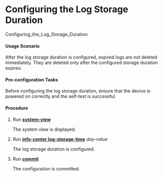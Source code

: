 Configuring the Log Storage Duration
====================================

Configuring_the_Log_Storage_Duration

#### Usage Scenario

After the log storage duration is configured, expired logs are not deleted immediately. They are deleted only after the configured storage duration expires.


#### Pre-configuration Tasks

Before configuring the log storage duration, ensure that the device is powered on correctly and the self-test is successful.


#### Procedure

1. Run [**system-view**](cmdqueryname=system-view)
   
   
   
   The system view is displayed.
2. Run [**info-center log-storage-time**](cmdqueryname=info-center+log-storage-time) *day-value*
   
   
   
   The log storage duration is configured.
3. Run [**commit**](cmdqueryname=commit)
   
   
   
   The configuration is committed.